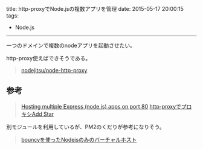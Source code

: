 title: http-proxyでNode.jsの複数アプリを管理
date: 2015-05-17 20:00:15
tags:
- Node.js
---

一つのドメインで複数のnodeアプリを起動させたい。

http-proxy使えばできそうである。

> [nodejitsu/node-http-proxy](https://github.com/nodejitsu/node-http-proxy)

## 参考

> [Hosting multiple Express (node.js) apps on port 80](http://nerdpress.org/2012/04/20/hosting-multiple-express-node-js-apps-on-port-80/) 
> [http-proxyでプロキシAdd Star](http://d.hatena.ne.jp/sasaplus1/20130124/1358992547)

別モジュールを利用しているが、PM2のくだりが参考になりそう。

> [bouncyを使ったNodejsのみのバーチャルホスト](http://qiita.com/59naga/items/d3082516c2a365b47985)